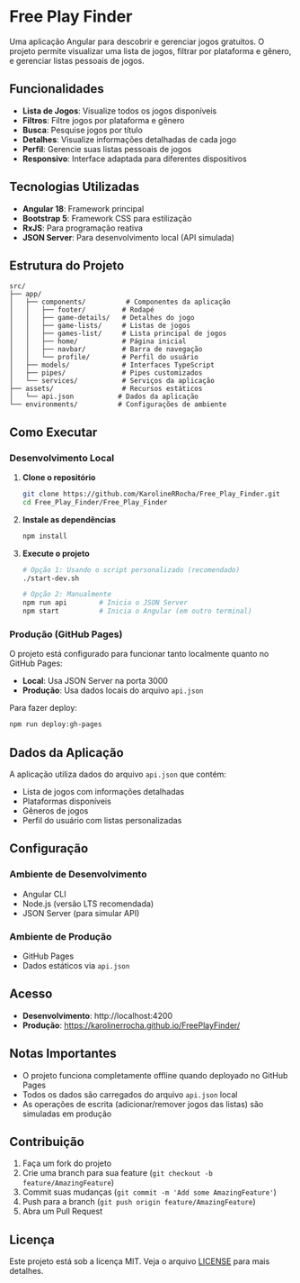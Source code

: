 # Free Play Finder

Uma aplicação Angular para descobrir e gerenciar jogos gratuitos. O projeto permite visualizar uma lista de jogos, filtrar por plataforma e gênero, e gerenciar listas pessoais de jogos.

## Funcionalidades

- **Lista de Jogos**: Visualize todos os jogos disponíveis
- **Filtros**: Filtre jogos por plataforma e gênero
- **Busca**: Pesquise jogos por título
- **Detalhes**: Visualize informações detalhadas de cada jogo
- **Perfil**: Gerencie suas listas pessoais de jogos
- **Responsivo**: Interface adaptada para diferentes dispositivos

## Tecnologias Utilizadas

- **Angular 18**: Framework principal
- **Bootstrap 5**: Framework CSS para estilização
- **RxJS**: Para programação reativa
- **JSON Server**: Para desenvolvimento local (API simulada)

## Estrutura do Projeto

```
src/
├── app/
│   ├── components/          # Componentes da aplicação
│   │   ├── footer/         # Rodapé
│   │   ├── game-details/   # Detalhes do jogo
│   │   ├── game-lists/     # Listas de jogos
│   │   ├── games-list/     # Lista principal de jogos
│   │   ├── home/           # Página inicial
│   │   ├── navbar/         # Barra de navegação
│   │   └── profile/        # Perfil do usuário
│   ├── models/             # Interfaces TypeScript
│   ├── pipes/              # Pipes customizados
│   └── services/           # Serviços da aplicação
├── assets/                 # Recursos estáticos
│   └── api.json           # Dados da aplicação
└── environments/          # Configurações de ambiente
```

## Como Executar

### Desenvolvimento Local

1. **Clone o repositório**
   ```bash
   git clone https://github.com/KarolineRRocha/Free_Play_Finder.git
   cd Free_Play_Finder/Free_Play_Finder
   ```

2. **Instale as dependências**
   ```bash
   npm install
   ```

3. **Execute o projeto**
   ```bash
   # Opção 1: Usando o script personalizado (recomendado)
   ./start-dev.sh
   
   # Opção 2: Manualmente
   npm run api        # Inicia o JSON Server
   npm start          # Inicia o Angular (em outro terminal)
   ```

### Produção (GitHub Pages)

O projeto está configurado para funcionar tanto localmente quanto no GitHub Pages:

- **Local**: Usa JSON Server na porta 3000
- **Produção**: Usa dados locais do arquivo `api.json`

Para fazer deploy:
```bash
npm run deploy:gh-pages
```

## Dados da Aplicação

A aplicação utiliza dados do arquivo `api.json` que contém:
- Lista de jogos com informações detalhadas
- Plataformas disponíveis
- Gêneros de jogos
- Perfil do usuário com listas personalizadas

## Configuração

### Ambiente de Desenvolvimento
- Angular CLI
- Node.js (versão LTS recomendada)
- JSON Server (para simular API)

### Ambiente de Produção
- GitHub Pages
- Dados estáticos via `api.json`

## Acesso

- **Desenvolvimento**: http://localhost:4200
- **Produção**: https://karolinerrocha.github.io/FreePlayFinder/

## Notas Importantes

- O projeto funciona completamente offline quando deployado no GitHub Pages
- Todos os dados são carregados do arquivo `api.json` local
- As operações de escrita (adicionar/remover jogos das listas) são simuladas em produção

## Contribuição

1. Faça um fork do projeto
2. Crie uma branch para sua feature (`git checkout -b feature/AmazingFeature`)
3. Commit suas mudanças (`git commit -m 'Add some AmazingFeature'`)
4. Push para a branch (`git push origin feature/AmazingFeature`)
5. Abra um Pull Request

## Licença

Este projeto está sob a licença MIT. Veja o arquivo [LICENSE](LICENSE) para mais detalhes.
